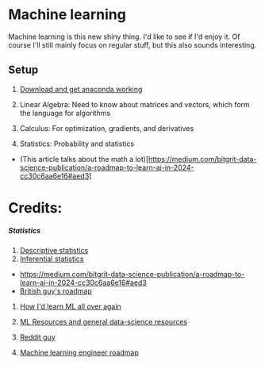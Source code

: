 # Machine learning
Machine learning is this new shiny thing. I'd like to see if I'd enjoy it. Of course I'll still mainly focus on regular stuff, but this also sounds interesting.



## Setup
1. [Download and get anaconda working](https://opentechschool.github.io/python-data-intro/core/recap.html)






1. Linear Algebra: Need to know about matrices and vectors, which form the language for algorithms
2. Calculus: For optimization, gradients, and derivatives
3. Statistics: Probability and statistics 
- (This article talks about the math a lot)[https://medium.com/bitgrit-data-science-publication/a-roadmap-to-learn-ai-in-2024-cc30c6aa6e16#aed3]




# Credits:

##### Statistics
1. [Descriptive statistics](https://youtube.com/playlist?list=PLU5aQXLWR3_yYS0ZYRA-5g5YSSYLNZ6Mc&si=WFTSEPe8U1r_LwoR)
2. [Inferential statistics](https://youtube.com/playlist?list=PLU5aQXLWR3_za0hcdZH2b28MkIXSyHOE2&si=cDgc-Ib88We6no96)




- https://medium.com/bitgrit-data-science-publication/a-roadmap-to-learn-ai-in-2024-cc30c6aa6e16#aed3
- [British guy's roadmap](https://www.youtube.com/watch?v=KEB-w9DUdCw)

1. [How I'd learn  ML all over again](https://www.youtube.com/watch?v=gUmagAluXpk&t=240s)
2. [ML Resources and general data-science resources](https://github.com/amitness/learning?tab=readme-ov-file)

3. [Reddit guy](https://www.reddit.com/r/MachineLearning/comments/ouxap8/d_how_software_engineer_get_into_machine_learning/)

4. [Machine learning engineer roadmap](https://github.com/farukalamai/advanced-machine-learning-engineer-roadmap-2024)